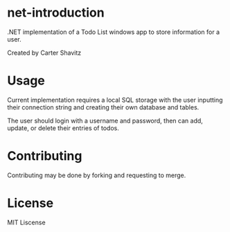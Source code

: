 # net-introduction
.NET implementation of a Todo List windows app to store information for a user.

Created by Carter Shavitz

# Usage
Current implementation requires a local SQL storage with the user inputting their connection string and creating their own database and tables.

The user should login with a username and password, then can add, update, or delete their entries of todos.

# Contributing
Contributing may be done by forking and requesting to merge.

# License
MIT Liscense
